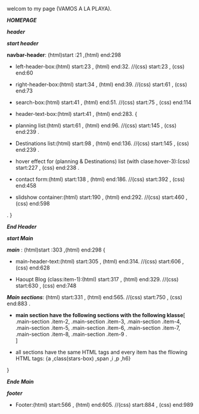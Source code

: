 welcom to my page (VAMOS A LA PLAYA).
            

***HOMEPAGE***

***header***

***start header***

**navbar-header**: (html)start :21 ,(html) end:298 

- left-header-box:(html) start:23 , (html) end:32. //(css) start:23 , (css) end:60

- right-header-box:(html) start:34 , (html) end:39. //(css) start:61 , (css) end:73

- search-box:(html) start:41 , (html) end:51. //(css) start:75 , (css) end:114

- header-text-box:(html) start:41 , (html) end:283. {

- planning list:(html) start:61 , (html) end:96. //(css) start:145 , (css) end:239 .

- Destinations list:(html) start:98 , (html) end:136. //(css) start:145 , (css) end:239 .

- hover effect for (planning & Destinations) list (with clase:hover-3):(css) start:227 , (css) end:238 .

- contact form:(html) start:138 , (html) end:186. //(css) start:392 , (css) end:458

- slidshow container:(html) start:190 , (html) end:292. //(css) start:460 , (css) end:598

.
}


***End Header***

***start Main***


***main*** : (html)start :303 ,(html) end:298 {

+ main-header-text:(html) start:305 , (html) end:314. //(css) start:606 , (css) end:628

+ Haoupt Blog (class:item-1):(html) start:317 , (html) end:329. //(css) start:630 , (css) end:748

***Main sections***:
(html) start:331 , (html) end:565. //(css) start:750 , (css) end:883 .

+ **main section have the following sections with the following klasse**[
  .main-section .item-2,
  .main-section .item-3,
  .main-section .item-4,
  .main-section .item-5,
  .main-section .item-6,
  .main-section .item-7,
  .main-section .item-8,
  .main-section .item-9 .  
  ]
  
+  all sections have the same HTML tags and every item has the fllowing HTML tags: {a ,class(stars-box) ,span ,i ,p ,h6}
  
}

***Ende Main***

***footer***

+ Footer:(html) start:566 , (html) end:605. //(css) start:884 , (css) end:989
